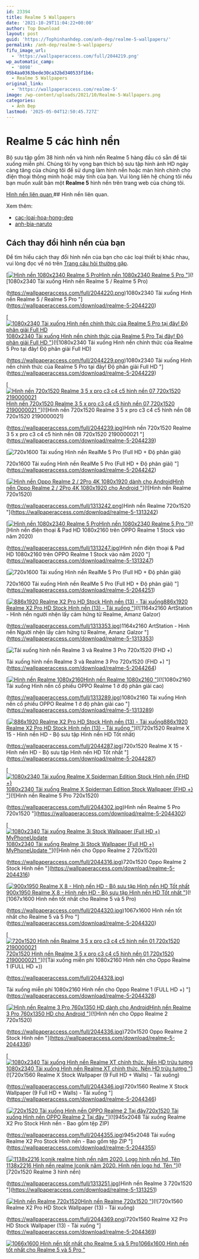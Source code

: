 ```yaml
---
id: 23394
title: Realme 5 Wallpapers
date: '2021-10-29T11:04:22+00:00'
author: Top Download
layout: post
guid: 'https://Tophinhanhdep.com/anh-dep/realme-5-wallpapers/'
permalink: /anh-dep/realme-5-wallpapers/
fifu_image_url:
  - 'https://wallpaperaccess.com/full/2044219.png'
wp_automatic_camp:
  - '8098'
05b4aa0363bede30ca32bd340533f1b6:
  - Realme 5 Wallpapers
original_link:
  - 'https://wallpaperaccess.com/realme-5'
image: /wp-content/uploads/2021/10/Realme-5-Wallpapers.png
categories:
  - Ảnh Đẹp
lastmod: '2025-05-04T12:50:45.727Z'
---
```

# Realme 5 các hình nền

Bộ sưu tập gồm 38 hình nền và hình nền Realme 5 hàng đầu có sẵn để tải xuống miễn phí. Chúng tôi hy vọng bạn thích bộ sưu tập hình ảnh HD ngày càng tăng của chúng tôi để sử dụng làm hình nền hoặc màn hình chính cho điện thoại thông minh hoặc máy tính của bạn. Vui lòng liên hệ chúng tôi nếu bạn muốn xuất bản một **Realme 5** hình nền trên trang web của chúng tôi.

[Hình nền liên quan ](#related) ## Hình nền liên quan.

   
 Xem thêm:

   
- [cac-loai-hoa-hong-dep](https://tophinhanhdep.com/hoa-hong/cac-loai-hoa-hong-dep/)
- [anh-bia-naruto](https://tophinhanhdep.com/anh-naruto/anh-bia-naruto/)

## Cách thay đổi hình nền của bạn

Để tìm hiểu cách thay đổi hình nền của bạn cho các loại thiết bị khác nhau, vui lòng đọc về nó trên [Trang câu hỏi thường gặp](https://tophinhanhdep.com/faq/).

  
[[![Hình nền 1080x2340 Realme 5 Pro](https://wallpaperaccess.com/full/2044219.png)Hình nền 1080x2340 Realme 5 Pro "](https://wallpaperaccess.com/download/realme-5-2044219)](![1080x2340 Tải xuống Hình nền Realme 5 / Realme 5 Pro)

(https://wallpaperaccess.com/full/2044220.png)1080x2340 Tải xuống Hình nền Realme 5 / Realme 5 Pro "](https://wallpaperaccess.com/download/realme-5-2044220)

[[![1080x2340 Tải xuống Hình nền chính thức của Realme 5 Pro tại đây!  Độ phân giải Full HD](https://wallpaperaccess.com/full/2044225.png)1080x2340 Tải xuống Hình nền chính thức của Realme 5 Pro Tại đây! Độ phân giải Full HD "](https://wallpaperaccess.com/download/realme-5-2044225)](![1080x2340 Tải xuống Hình nền chính thức của Realme 5 Pro tại đây!  Độ phân giải Full HD)

(https://wallpaperaccess.com/full/2044229.png)1080x2340 Tải xuống Hình nền chính thức của Realme 5 Pro tại đây! Độ phân giải Full HD "](https://wallpaperaccess.com/download/realme-5-2044229)

[[![Hình nền 720x1520 Realme 3 5 x pro c3 c4 c5 hình nền 07 720x1520 2190000021](https://wallpaperaccess.com/full/2044231.jpg)Hình nền 720x1520 Realme 3 5 x pro c3 c4 c5 hình nền 07 720x1520 2190000021 "](https://wallpaperaccess.com/download/realme-5-2044231)](![Hình nền 720x1520 Realme 3 5 x pro c3 c4 c5 hình nền 08 720x1520 2190000021)

(https://wallpaperaccess.com/full/2044239.jpg)Hình nền 720x1520 Realme 3 5 x pro c3 c4 c5 hình nền 08 720x1520 2190000021 "](https://wallpaperaccess.com/download/realme-5-2044239)

[![720x1600 Tải xuống Hình nền RealMe 5 Pro (Full HD + Độ phân giải)](https://wallpaperaccess.com/full/2044242.jpg)

720x1600 Tải xuống Hình nền RealMe 5 Pro (Full HD + Độ phân giải) "](https://wallpaperaccess.com/download/realme-5-2044242)

[[![Hình nền Oppo Realme 2 / 2Pro 4K 1080x1920 dành cho Android](https://wallpaperaccess.com/full/1313274.jpg)Hình nền Oppo Realme 2 / 2Pro 4K 1080x1920 cho Android "](https://wallpaperaccess.com/download/realme-5-1313274)](![Hình nền Realme 720x1520)

(https://wallpaperaccess.com/full/1313242.png)Hình nền Realme 720x1520 "](https://wallpaperaccess.com/download/realme-5-1313242)

[[![Hình nền 1080x2340 Realme 5 Pro](https://wallpaperaccess.com/full/1313296.jpg)Hình nền 1080x2340 Realme 5 Pro "](https://wallpaperaccess.com/download/realme-5-1313296)](![Hình nền điện thoại & Pad HD 1080x2160 trên OPPO Realme 1 Stock vào năm 2020)

(https://wallpaperaccess.com/full/1313247.jpg)Hình nền điện thoại &amp; Pad HD 1080x2160 trên OPPO Realme 1 Stock vào năm 2020 "](https://wallpaperaccess.com/download/realme-5-1313247)

[![720x1600 Tải xuống Hình nền RealMe 5 Pro (Full HD + Độ phân giải)](https://wallpaperaccess.com/full/2044251.jpg)

720x1600 Tải xuống Hình nền RealMe 5 Pro (Full HD + Độ phân giải) "](https://wallpaperaccess.com/download/realme-5-2044251)

[[![886x1920 Realme X2 Pro HD Stock Hình nền (13) - Tải xuống](https://wallpaperaccess.com/full/2044260.png)886x1920 Realme X2 Pro HD Stock Hình nền (13) - Tải xuống "](https://wallpaperaccess.com/download/realme-5-2044260)](![1164x2160 ArtStation - Hình nền người nhện lấy cảm hứng từ Realme, Amanz Galzor)

(https://wallpaperaccess.com/full/1313353.jpg)1164x2160 ArtStation - Hình nền Người nhện lấy cảm hứng từ Realme, Amanz Galzor "](https://wallpaperaccess.com/download/realme-5-1313353)

[![Tải xuống hình nền Realme 3 và Realme 3 Pro 720x1520 (FHD +)](https://wallpaperaccess.com/full/2044264.jpg)

Tải xuống hình nền Realme 3 và Realme 3 Pro 720x1520 (FHD +) "](https://wallpaperaccess.com/download/realme-5-2044264)

[[![Hình nền Realme 1080x2160](https://wallpaperaccess.com/full/2044271.jpg)Hình nền Realme 1080x2160 "](https://wallpaperaccess.com/download/realme-5-2044271)](![1080x2160 Tải xuống Hình nền cổ phiếu OPPO Realme 1 ở độ phân giải cao)

(https://wallpaperaccess.com/full/1313289.jpg)1080x2160 Tải xuống Hình nền cổ phiếu OPPO Realme 1 ở độ phân giải cao "](https://wallpaperaccess.com/download/realme-5-1313289)

[[![886x1920 Realme X2 Pro HD Stock Hình nền (13) - Tải xuống](https://wallpaperaccess.com/full/2044274.png)886x1920 Realme X2 Pro HD Stock Hình nền (13) - Tải xuống "](https://wallpaperaccess.com/download/realme-5-2044274)](![720x1520 Realme X 15 - Hình nền HD - Bộ sưu tập Hình nền HD Tốt nhất)

(https://wallpaperaccess.com/full/2044287.jpg)720x1520 Realme X 15 - Hình nền HD - Bộ sưu tập Hình nền HD Tốt nhất "](https://wallpaperaccess.com/download/realme-5-2044287)

[[![1080x2340 Tải xuống Realme X Spiderman Edition Stock Hình nền {FHD +}](https://wallpaperaccess.com/full/2044297.jpg)1080x2340 Tải xuống Realme X Spiderman Edition Stock Wallpaper {FHD +} "](https://wallpaperaccess.com/download/realme-5-2044297)](![Hình nền Realme 5 Pro 720x1520)

(https://wallpaperaccess.com/full/2044302.jpg)Hình nền Realme 5 Pro 720x1520 "](https://wallpaperaccess.com/download/realme-5-2044302)

[[![1080x2340 Tải xuống Realme 3i Stock Wallpaper (Full HD +) MyPhoneUpdate](https://wallpaperaccess.com/full/2044303.jpg)1080x2340 Tải xuống Realme 3i Stock Wallpaper (Full HD +) MyPhoneUpdate "](https://wallpaperaccess.com/download/realme-5-2044303)](![Hình nền cho Oppo Realme 2 720x1520)

(https://wallpaperaccess.com/full/2044316.jpg)720x1520 Oppo Realme 2 Stock Hình nền "](https://wallpaperaccess.com/download/realme-5-2044316)

[[![900x1950 Realme X 8 - Hình nền HD - Bộ sưu tập Hình nền HD Tốt nhất](https://wallpaperaccess.com/full/2044318.png)900x1950 Realme X 8 - Hình nền HD - Bộ sưu tập Hình nền HD Tốt nhất "](https://wallpaperaccess.com/download/realme-5-2044318)](![1067x1600 Hình nền tốt nhất cho Realme 5 và 5 Pro)

(https://wallpaperaccess.com/full/2044320.jpg)1067x1600 Hình nền tốt nhất cho Realme 5 và 5 Pro "](https://wallpaperaccess.com/download/realme-5-2044320)

[[![720x1520 Hình nền Realme 3 5 x pro c3 c4 c5 hình nền 01 720x1520 2190000021](https://wallpaperaccess.com/full/2044327.jpg)720x1520 Hình nền Realme 3 5 x pro c3 c4 c5 hình nền 01 720x1520 2190000021 "](https://wallpaperaccess.com/download/realme-5-2044327)](![Tải xuống miễn phí 1080x2160 Hình nền cho Oppo Realme 1 (FULL HD +))

(https://wallpaperaccess.com/full/2044328.jpg)

Tải xuống miễn phí 1080x2160 Hình nền cho Oppo Realme 1 (FULL HD +) "](https://wallpaperaccess.com/download/realme-5-2044328)

[[![Hình nền Realme 3 Pro 760x1350 HD dành cho Android](https://wallpaperaccess.com/full/2044332.jpg)Hình nền Realme 3 Pro 760x1350 HD cho Android "](https://wallpaperaccess.com/download/realme-5-2044332)](![Hình nền cho Oppo Realme 2 720x1520)

(https://wallpaperaccess.com/full/2044336.jpg)720x1520 Oppo Realme 2 Stock Hình nền "](https://wallpaperaccess.com/download/realme-5-2044336)

[[![1080x2340 Tải xuống Hình nền Realme XT chính thức.  Nền HD trừu tượng](https://wallpaperaccess.com/full/2044345.png)1080x2340 Tải xuống Hình nền Realme XT chính thức. Nền HD trừu tượng "](https://wallpaperaccess.com/download/realme-5-2044345)](![720x1560 Realme X Stock Wallpaper (9 Full HD + Walls) - Tải xuống)

(https://wallpaperaccess.com/full/2044346.jpg)720x1560 Realme X Stock Wallpaper (9 Full HD + Walls) - Tải xuống "](https://wallpaperaccess.com/download/realme-5-2044346)

[[![720x1520 Tải xuống Hình nền OPPO Realme 2 Tại đây](https://wallpaperaccess.com/full/2044354.png)720x1520 Tải xuống Hình nền OPPO Realme 2 Tại đây "](https://wallpaperaccess.com/download/realme-5-2044354)](![945x2048 Tải xuống Realme X2 Pro Stock Hình nền - Bao gồm tệp ZIP)

(https://wallpaperaccess.com/full/2044355.jpg)945x2048 Tải xuống Realme X2 Pro Stock Hình nền - Bao gồm tệp ZIP "](https://wallpaperaccess.com/download/realme-5-2044355)

[[![1138x2216 Iconik realme hình nền năm 2020. Logo hình nền hd, Tên](https://wallpaperaccess.com/full/1982614.jpg)1138x2216 Hình nền realme Iconik năm 2020. Hình nền logo hd, Tên "](https://wallpaperaccess.com/download/realme-5-1982614)](![720x1520 Realme 3 hình nền)

(https://wallpaperaccess.com/full/1313251.jpg)Hình nền Realme 3 720x1520 "](https://wallpaperaccess.com/download/realme-5-1313251)

[[![Hình nền Realme 720x1520](https://wallpaperaccess.com/full/2044365.png)Hình nền Realme 720x1520 "](https://wallpaperaccess.com/download/realme-5-2044365)](![720x1560 Realme X2 Pro HD Stock Wallpaper (13) - Tải xuống)

(https://wallpaperaccess.com/full/2044369.png)720x1560 Realme X2 Pro HD Stock Wallpaper (13) - Tải xuống "](https://wallpaperaccess.com/download/realme-5-2044369)

[![1066x1600 Hình nền tốt nhất cho Realme 5 và 5 Pro](https://wallpaperaccess.com/full/2044378.jpg)1066x1600 Hình nền tốt nhất cho Realme 5 và 5 Pro "](https://wallpaperaccess.com/download/realme-5-2044378)
